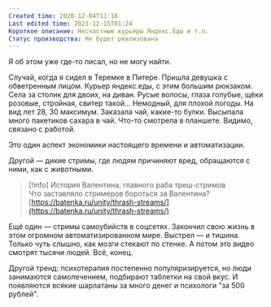 ```yaml
---
Created time: 2020-12-04T11:18
Last edited time: 2023-12-15T01:24
Короткое описание: Несчастные курьеры Яндекс.Еды и т.п.
Статус производства: Не будет реализована
---
```

Я об этом уже где-то писал, но не могу найти.

Случай, когда я сидел в Теремке в Питере. Пришла девушка с обветренным лицом. Курьер яндекс.еды, с этим большим рюкзаком. Села за столик для двоих, на диван. Русые волосы, глаза голубые, щёки розовые, стройная, свитер такой... Немодный, для плохой погоды. На вид лет 28, 30 максимум. Заказала чай, какие-то булки. Высыпала много пакетиков сахара в чай. Что-то смотрела в планшете. Видимо, связано с работой.

Это один аспект экономики настоящего времени и автоматизации.

Другой — дикие стримы, где людям причиняют вред, обращаются с ними, как с животными.

> [!info] История Валентина, главного раба треш-стримов  
> Что заставляло стримеров бороться за Валентина?  
> [https://batenka.ru/unity/thrash-streams/](https://batenka.ru/unity/thrash-streams/)  

Ещё один — стримы самоубийств в соцсетях. Закончил свою жизнь в этом огромном автоматизированном мире. Выстрел — и тишина. Только чуть слышно, как мозги стекают по стенке. А потом это видео смотрят тысячи людей. Всё, конец.

Другой тренд: психотерапия постепенно популяризируется, но люди занимаются самолечением, подбирают таблетки на свой вкус. И появляются всякие шарлатаны за много денег и психологи "за 500 рублей".
